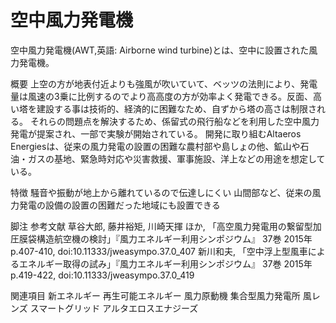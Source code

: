# 空中風力発電機

空中風力発電機(AWT,英語: Airborne wind turbine)とは、空中に設置された風力発電機。

概要
上空の方が地表付近よりも強風が吹いていて、ベッツの法則により、発電量は風速の3乗に比例するのでより高高度の方が効率よく発電できる。反面、高い塔を建設する事は技術的、経済的に困難なため、自ずから塔の高さは制限される。
それらの問題点を解決するため、係留式の飛行船などを利用した空中風力発電が提案され、一部で実験が開始されている。 開発に取り組むAltaeros Energiesは、従来の風力発電の設置の困難な農村部や島しょの他、鉱山や石油・ガスの基地、緊急時対応や災害救援、軍事施設、洋上などの用途を想定している。

特徴
騒音や振動が地上から離れているので伝達しにくい
山間部など、従来の風力発電の設備の設置の困難だった地域にも設置できる

脚注
参考文献
草谷大郎,  藤井裕矩, 川崎天揮 ほか, 「高空風力発電用の繋留型加圧膜袋構造航空機の検討」『風力エネルギー利用シンポジウム』 37巻 2015年 p.407-410, doi:10.11333/jweasympo.37.0_407
新川和夫, 「空中浮上型風車によるエネルギー取得の試み」『風力エネルギー利用シンポジウム』 37巻 2015年 p.419-422, doi:10.11333/jweasympo.37.0_419

関連項目
新エネルギー
再生可能エネルギー
風力原動機
集合型風力発電所
風レンズ
スマートグリッド
アルタエロスエナジーズ